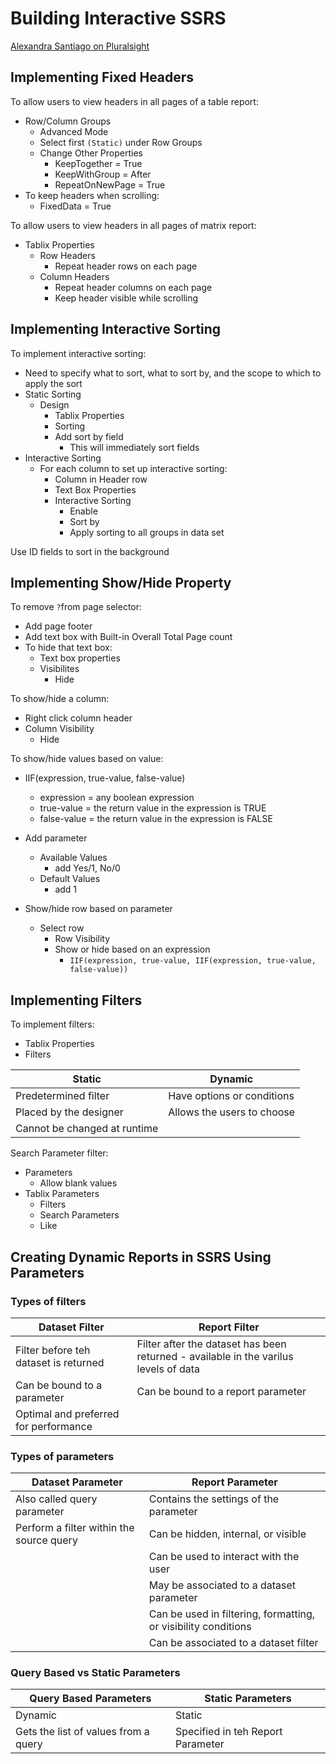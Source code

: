 # Building Interactive SSRS

[Alexandra Santiago on Pluralsight](https://app.pluralsight.com/library/courses/ssrs-building-interactive-reports/exercise-files)

## Implementing Fixed Headers

To allow users to view headers in all pages of a table report:

- Row/Column Groups
  - Advanced Mode
  - Select first `(Static)` under Row Groups
  - Change Other Properties
    - KeepTogether = True
    - KeepWithGroup = After
    - RepeatOnNewPage = True
- To keep headers when scrolling:
  - FixedData = True

To allow users to view headers in all pages of matrix report:

- Tablix Properties
  - Row Headers
    - Repeat header rows on each page
  - Column Headers
    - Repeat header columns on each page
    - Keep header visible while scrolling

## Implementing Interactive Sorting

To implement interactive sorting:

- Need to specify what to sort, what to sort by, and the scope to which to apply the sort
- Static Sorting
  - Design
    - Tablix Properties
    - Sorting
    - Add sort by field
      - This will immediately sort fields
- Interactive Sorting
  - For each column to set up interactive sorting:
    - Column in Header row
    - Text Box Properties
    - Interactive Sorting
      - Enable
      - Sort by
      - Apply sorting to all groups in data set

Use ID fields to sort in the background

## Implementing Show/Hide Property

To remove `?`from page selector:

- Add page footer
- Add text box with Built-in Overall Total Page count
- To hide that text box:
  - Text box properties
  - Visibilites
    - Hide

To show/hide a column:

- Right click column header
- Column Visibility
  - Hide

To show/hide values based on value:

- IIF(expression, true-value, false-value)

  - expression = any boolean expression
  - true-value = the return value in the expression is TRUE
  - false-value = the return value in the expression is FALSE

- Add parameter

  - Available Values
    - add Yes/1, No/0
  - Default Values
    - add 1

- Show/hide row based on parameter
  - Select row
    - Row Visibility
    - Show or hide based on an expression
      - `IIF(expression, true-value, IIF(expression, true-value, false-value))`

## Implementing Filters

To implement filters:

- Tablix Properties
- Filters

| Static                       | Dynamic                    |
| ---------------------------- | -------------------------- |
| Predetermined filter         | Have options or conditions |
| Placed by the designer       | Allows the users to choose |
| Cannot be changed at runtime |                            |

Search Parameter filter:

- Parameters
  - Allow blank values
- Tablix Parameters
  - Filters
  - Search Parameters
  - Like

## Creating Dynamic Reports in SSRS Using Parameters

### Types of filters

| Dataset Filter                        | Report Filter                                                                        |
| ------------------------------------- | ------------------------------------------------------------------------------------ |
| Filter before teh dataset is returned | Filter after the dataset has been returned - available in the varilus levels of data |
| Can be bound to a parameter           | Can be bound to a report parameter                                                   |
| Optimal and preferred for performance |                                                                                      |

### Types of parameters

| Dataset Parameter                        | Report Parameter                                               |
| ---------------------------------------- | -------------------------------------------------------------- |
| Also called query parameter              | Contains the settings of the parameter                         |
| Perform a filter within the source query | Can be hidden, internal, or visible                            |
|                                          | Can be used to interact with the user                          |
|                                          | May be associated to a dataset parameter                       |
|                                          | Can be used in filtering, formatting, or visibility conditions |
|                                          | Can be associated to a dataset filter                          |

### Query Based vs Static Parameters

| Query Based Parameters               | Static Parameters                 |
| ------------------------------------ | --------------------------------- |
| Dynamic                              | Static                            |
| Gets the list of values from a query | Specified in teh Report Parameter |
